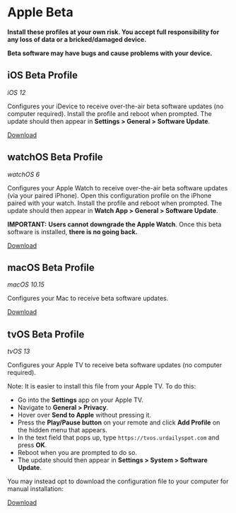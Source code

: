 # Apple Beta
**Install these profiles at your own risk. You accept full responsibility for any loss of data or a bricked/damaged device.**

**Beta software may have bugs and cause problems with your device.**

## iOS Beta Profile
*iOS 12*

Configures your iDevice to receive over-the-air beta software updates (no computer required).  Install the profile and reboot when prompted.  The update should then appear in **Settings > General > Software Update**.

[Download](https://github.com/MrJeffFeng/apple-beta/raw/master/iOS_12_Beta_Profile.mobileconfig)

## watchOS Beta Profile
*watchOS 6*

Configures your Apple Watch to receive over-the-air beta software updates (via your paired iPhone).  Open this configuration profile on the iPhone paired with your watch.  Install the profile and reboot when prompted.  The update should then appear in **Watch App > General > Software Update**.

**IMPORTANT:** **Users cannot downgrade the Apple Watch**.  Once this beta software is installed, **there is no going back.**

[Download](https://github.com/MrJeffFeng/apple-beta/raw/master/watchOS_6_Beta_Profile.mobileconfig)

## macOS Beta Profile
*macOS 10.15*

Configures your Mac to receive beta software updates.

[Download](https://github.com/MrJeffFeng/apple-beta/raw/master/macOSCatalinaDeveloperBeta.dmg)

## tvOS Beta Profile
*tvOS 13*

Configures your Apple TV to receive beta software updates (no computer required).

Note: It is easier to install this file from your Apple TV. To do this:

* Go into the **Settings** app on your Apple TV.
* Navigate to **General > Privacy**.
* Hover over **Send to Apple** without pressing it. 
* Press the **Play/Pause button** on your remote and click **Add Profile** on the hidden menu that appears.
* In the text field that pops up, type `https://tvos.urdailyspot.com` and press **OK**. 
* Reboot when you are prompted to do so. 
* The update should then appear in **Settings > System > Software Update**. 
    
You may instead opt to download the configuration file to your computer for manual installation:

[Download](https://github.com/MrJeffFeng/apple-beta/raw/master/tvOS_13_Beta_Profile.mobileconfig)
